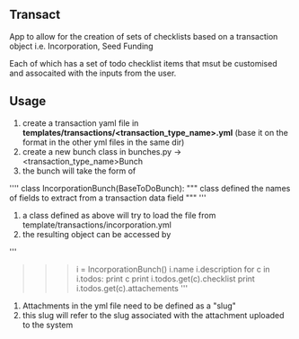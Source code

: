 Transact
--------

App to allow for the creation of sets of checklists based on a transaction object i.e. Incorporation, Seed Funding

Each of which has a set of todo checklist items that msut be customised and assocaited with the inputs from the user.


Usage
-----

1. create a transaction yaml file in **templates/transactions/<transaction_type_name>.yml** (base it on the format in the other yml files in the same dir)
2. create a new bunch class in bunches.py -> <transaction_type_name>Bunch
3. the bunch will take the form of

''''
class IncorporationBunch(BaseToDoBunch):
    """ class defined the names of fields to extract from a transaction data field """
'''

1. a class defined as above will try to load the file from template/transactions/incorporation.yml
2. the resulting object can be accessed by

'''
>>> i = IncorporationBunch()
>>> i.name
>>> i.description
>>> for c in i.todos:
>>>   print c
>>>   print i.todos.get(c).checklist
>>>   print i.todos.get(c).attachements
'''

1. Attachments in the yml file need to be defined as a "slug"
2. this slug will refer to the slug associated with the attachment uploaded to the system